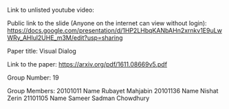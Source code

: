 Link to unlisted youtube video:


Public link to the slide (Anyone on the internet can view without login):
https://docs.google.com/presentation/d/1HP2LHbqKANbAHn2xrnkv1E9uLwWRy_AHlul2UHE_m3M/edit?usp=sharing


Paper title:
Visual Dialog

Link to the paper:
https://arxiv.org/pdf/1611.08669v5.pdf


Group Number:
19

Group Members:
20101011 Name Rubayet Mahjabin
20101136 Name Nishat Zerin 
21101105 Name Sameer Sadman Chowdhury 
